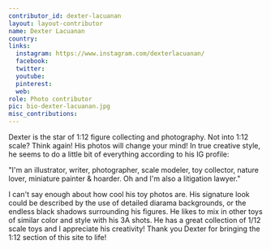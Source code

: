 ```yaml
---
contributor_id: dexter-lacuanan
layout: layout-contributor
name: Dexter Lacuanan
country: 
links:
  instagram: https://www.instagram.com/dexterlacuanan/
  facebook:
  twitter: 
  youtube:
  pinterest: 
  web: 
role: Photo contributor
pic: bio-dexter-lacuanan.jpg
misc_contributions:
---
```

Dexter is the star of 1:12 figure collecting and photography. Not into 1:12 scale? Think again! His photos will change your mind! In true creative style, he seems to do a little bit of everything according to his IG profile: 

"I'm an illustrator, writer, photographer, scale modeler, toy collector, nature lover, miniature painter & hoarder. Oh and I'm also a litigation lawyer."

I can't say enough about how cool his toy photos are. His signature look could be described by the use of detailed diarama backgrounds, or the endless black shadows surrounding his figures. He likes to mix in other toys of similar color and style with his 3A shots. He has a great collection of 1/12 scale toys and I appreciate his creativity! Thank you Dexter for bringing the 1:12 section of this site to life!